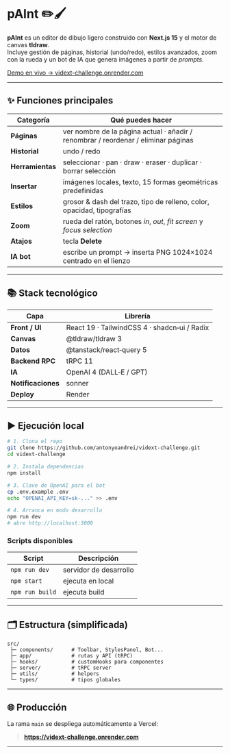 # pAInt ✏️🖌️

**pAInt** es un editor de dibujo ligero construido con **Next.js 15** y el motor de canvas **tldraw**.  
Incluye gestión de páginas, historial (undo/redo), estilos avanzados, zoom con la rueda y un bot de IA que genera imágenes a partir de _prompts_.

[Demo en vivo → vidext-challenge.onrender.com](https://vidext-challenge.onrender.com)

---

## ✨ Funciones principales

| Categoría        | Qué puedes hacer                                                                   |
| ---------------- | ---------------------------------------------------------------------------------- |
| **Páginas**      | ver nombre de la página actual · añadir / renombrar / reordenar / eliminar páginas |
| **Historial**    | undo / redo                                                                        |
| **Herramientas** | seleccionar · pan · draw · eraser · duplicar · borrar selección                    |
| **Insertar**     | imágenes locales, texto, 15 formas geométricas predefinidas                        |
| **Estilos**      | grosor & dash del trazo, tipo de relleno, color, opacidad, tipografías             |
| **Zoom**         | rueda del ratón, botones _in_, _out_, _fit screen_ y _focus selection_             |
| **Atajos**       | tecla **Delete**                                                                   |
| **IA bot**       | escribe un prompt → inserta PNG 1024×1024 centrado en el lienzo                    |

---

## 📚 Stack tecnológico

| Capa               | Librería                                     |
| ------------------ | -------------------------------------------- |
| **Front / UI**     | React 19 · TailwindCSS 4 · shadcn‑ui / Radix |
| **Canvas**         | @tldraw/tldraw 3                             |
| **Datos**          | @tanstack/react‑query 5                      |
| **Backend RPC**    | tRPC 11                                      |
| **IA**             | OpenAI 4 (DALL‑E / GPT)                      |
| **Notificaciones** | sonner                                       |
| **Deploy**         | Render                                       |

---

## ▶️ Ejecución local

```bash
# 1. Clona el repo
git clone https://github.com/antonyoandrei/vidext-challenge.git
cd vidext-challenge

# 2. Instala dependencias
npm install

# 3. Clave de OpenAI para el bot
cp .env.example .env
echo "OPENAI_API_KEY=sk-..." >> .env

# 4. Arranca en modo desarrollo
npm run dev
# abre http://localhost:3000
```

### Scripts disponibles

| Script          | Descripción            |
| --------------- | ---------------------- |
| `npm run dev`   | servidor de desarrollo |
| `npm start`     | ejecuta en local       |
| `npm run build` | ejecuta build          |

---

## 🗂️ Estructura (simplificada)

```
src/
 ├─ components/      # Toolbar, StylesPanel, Bot...
 ├─ app/             # rutas y API (tRPC)
 ├─ hooks/           # customHooks para componentes
 ├─ server/          # tRPC server
 ├─ utils/           # helpers
 └─ types/           # tipos globales
```

---

## 🌐 Producción

La rama `main` se despliega automáticamente a Vercel:

> **https://vidext-challenge.onrender.com**

---

